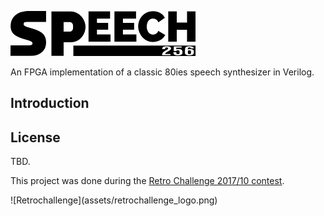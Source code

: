 ![Speech256](assets/logo_small.png)

An FPGA implementation of a classic 80ies speech synthesizer in Verilog.

## Introduction

## License
TBD.


This project was done during the [Retro Challenge 2017/10 contest](http://www.retrochallenge.org).
<p>
![Retrochallenge](assets/retrochallenge_logo.png)